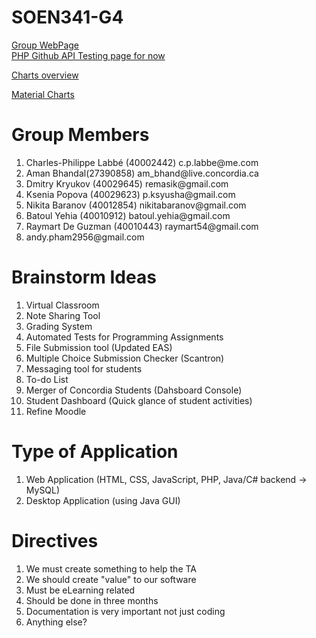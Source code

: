 # SOEN341-G4

<a href="https://abhandal.github.io/SOEN341-G4/">Group WebPage</a><br>
<a href="http://sample-env.emtpabv7s6.ca-central-1.elasticbeanstalk.com/Integration/login.php"> PHP Github API Testing page for now</a>

[Charts overview](https://github.com/abhandal/SOEN341-G4/blob/master/Documentation/Charts/data_structure.md)

[Material Charts](https://b5n.github.io/repo_selection.html)

<h1>Group Members</h1>
<ol>
  <li>Charles-Philippe Labbé (40002442)  c.p.labbe@me.com</li>
  <li>Aman Bhandal(27390858) am_bhand@live.concordia.ca</li>
  <li>Dmitry Kryukov (40029645) remasik@gmail.com</li>
  <li>Ksenia Popova (40029623) p.ksyusha@gmail.com</li>
  <li>Nikita Baranov (40012854) nikitabaranov@gmail.com</li>
  <li>Batoul Yehia (40010912) batoul.yehia@gmail.com</li>
  <li>Raymart De Guzman (40010443) raymart54@gmail.com</li>
  <li>andy.pham2956@gmail.com</li>
</ol>

<h1>Brainstorm Ideas</h1>
<ol>
  <li>Virtual Classroom</li>
  <li>Note Sharing Tool</li>
  <li>Grading System</li>
  <li>Automated Tests for Programming Assignments</li>
  <li>File Submission tool (Updated EAS)</li>
  <li>Multiple Choice Submission Checker (Scantron)</li>
  <li>Messaging tool for students</li>
  <li>To-do List</li>
  <li>Merger of Concordia Students (Dahsboard Console)</li>
  <li>Student Dashboard (Quick glance of student activities)</li>
  <li>Refine Moodle</li>
</ol>

<h1>Type of Application</h1>
<ol>
  <li>Web Application (HTML, CSS, JavaScript, PHP, Java/C# backend -> MySQL)</li>
  <li>Desktop Application (using Java GUI)</li>
</ol>

<h1>Directives</h1>
<ol>
  <li>We must create something to help the TA</li>
  <li>We should create "value" to our software</li>
  <li>Must be eLearning related</li>
  <li>Should be done in three months</li>
  <li>Documentation is very important not just coding</li>
  <li>Anything else?</li>
</ol>
